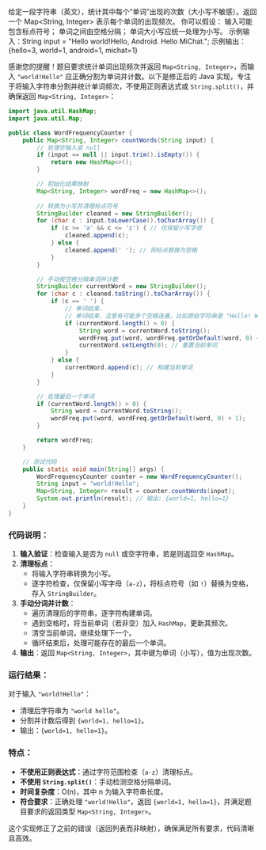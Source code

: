 给定一段字符串（英文），统计其中每个“单词”出现的次数（大小写不敏感）。返回一个 Map<String, Integer> 表示每个单词的出现频次。
你可以假设：
输入可能包含标点符号；
单词之间由空格分隔；
单词大小写应统一处理为小写。
示例输入：String input = "Hello world!Hello, Android. Hello MiChat.";
示例输出：{hello=3, world=1, android=1, michat=1}



感谢您的提醒！题目要求统计单词出现频次并返回 `Map<String, Integer>`，而输入 `"world!Hello"` 应正确分割为单词并计数。以下是修正后的 Java 实现，专注于将输入字符串分割并统计单词频次，不使用正则表达式或 `String.split()`，并确保返回 `Map<String, Integer>`：

```java
import java.util.HashMap;
import java.util.Map;

public class WordFrequencyCounter {
    public Map<String, Integer> countWords(String input) {
        // 处理空输入或 null
        if (input == null || input.trim().isEmpty()) {
            return new HashMap<>();
        }

        // 初始化结果映射
        Map<String, Integer> wordFreq = new HashMap<>();
        
        // 转换为小写并清理标点符号
        StringBuilder cleaned = new StringBuilder();
        for (char c : input.toLowerCase().toCharArray()) {
            if (c >= 'a' && c <= 'z') { // 仅保留小写字母
                cleaned.append(c);
            } else {
                cleaned.append(' '); // 将标点替换为空格
            }
        }

        // 手动按空格分隔单词并计数
        StringBuilder currentWord = new StringBuilder();
        for (char c : cleaned.toString().toCharArray()) {
            if (c == ' ') {
                // 单词结束.
                // 单词结束，注意有可能多个空格连着，比如原始字符串是 "Hello! World" 是这种。
                if (currentWord.length() > 0) {
                    String word = currentWord.toString();
                    wordFreq.put(word, wordFreq.getOrDefault(word, 0) + 1);
                    currentWord.setLength(0); // 重置当前单词
                }
            } else {
                currentWord.append(c); // 构建当前单词
            }
        }

        // 处理最后一个单词
        if (currentWord.length() > 0) {
            String word = currentWord.toString();
            wordFreq.put(word, wordFreq.getOrDefault(word, 0) + 1);
        }

        return wordFreq;
    }

    // 测试代码
    public static void main(String[] args) {
        WordFrequencyCounter counter = new WordFrequencyCounter();
        String input = "world!Hello";
        Map<String, Integer> result = counter.countWords(input);
        System.out.println(result); // 输出: {world=1, hello=1}
    }
}
```

### 代码说明：
1. **输入验证**：检查输入是否为 `null` 或空字符串，若是则返回空 `HashMap`。
2. **清理标点**：
    - 将输入字符串转换为小写。
    - 逐字符检查，仅保留小写字母（`a-z`），将标点符号（如 `!`）替换为空格，存入 `StringBuilder`。
3. **手动分词并计数**：
    - 遍历清理后的字符串，逐字符构建单词。
    - 遇到空格时，将当前单词（若非空）加入 `HashMap`，更新其频次。
    - 清空当前单词，继续处理下一个。
    - 循环结束后，处理可能存在的最后一个单词。
4. **输出**：返回 `Map<String, Integer>`，其中键为单词（小写），值为出现次数。

### 运行结果：
对于输入 `"world!Hello"`：
- 清理后字符串为 `"world hello"`。
- 分割并计数后得到 `{world=1, hello=1}`。
- 输出：`{world=1, hello=1}`。

### 特点：
- **不使用正则表达式**：通过字符范围检查（`a-z`）清理标点。
- **不使用 `String.split()`**：手动检测空格分隔单词。
- **时间复杂度**：O(n)，其中 n 为输入字符串长度。
- **符合要求**：正确处理 `"world!Hello"`，返回 `{world=1, hello=1}`，并满足题目要求的返回类型 `Map<String, Integer>`。

这个实现修正了之前的错误（返回列表而非映射），确保满足所有要求，代码清晰且高效。